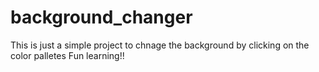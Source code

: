 # background_changer
This is just a simple project to chnage the background by clicking on the color palletes
Fun learning!!
